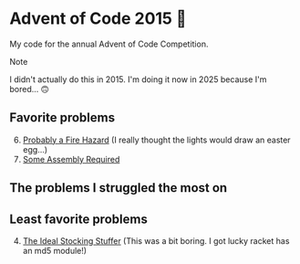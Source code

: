 # Advent of Code 2015 🤶

My code for the annual Advent of Code Competition.

> [!NOTE]
> I didn't actually do this in 2015. I'm doing it now in 2025 because I'm bored... 🙃

## Favorite problems

6. [Probably a Fire Hazard](https://adventofcode.com/2015/day/6) (I really thought the lights would draw an easter egg...)
7. [Some Assembly Required](https://adventofcode.com/2015/day/7)

## The problems I struggled the most on

## Least favorite problems

4. [The Ideal Stocking Stuffer](https://adventofcode.com/2015/day/4) (This was a bit boring. I got lucky racket has an md5 module!)
